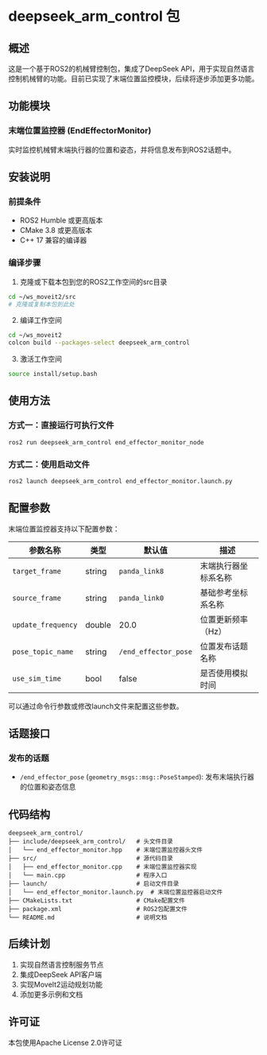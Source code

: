 # deepseek_arm_control 包

## 概述

这是一个基于ROS2的机械臂控制包，集成了DeepSeek API，用于实现自然语言控制机械臂的功能。目前已实现了末端位置监控模块，后续将逐步添加更多功能。

## 功能模块

### 末端位置监控器 (EndEffectorMonitor)

实时监控机械臂末端执行器的位置和姿态，并将信息发布到ROS2话题中。

## 安装说明

### 前提条件
- ROS2 Humble 或更高版本
- CMake 3.8 或更高版本
- C++ 17 兼容的编译器

### 编译步骤

1. 克隆或下载本包到您的ROS2工作空间的src目录
```bash
cd ~/ws_moveit2/src
# 克隆或复制本包到此处
```

2. 编译工作空间
```bash
cd ~/ws_moveit2
colcon build --packages-select deepseek_arm_control
```

3. 激活工作空间
```bash
source install/setup.bash
```

## 使用方法

### 方式一：直接运行可执行文件

```bash
ros2 run deepseek_arm_control end_effector_monitor_node
```

### 方式二：使用启动文件

```bash
ros2 launch deepseek_arm_control end_effector_monitor.launch.py
```

## 配置参数

末端位置监控器支持以下配置参数：

| 参数名称 | 类型 | 默认值 | 描述 |
|---------|------|-------|------|
| `target_frame` | string | `panda_link8` | 末端执行器坐标系名称 |
| `source_frame` | string | `panda_link0` | 基础参考坐标系名称 |
| `update_frequency` | double | 20.0 | 位置更新频率（Hz） |
| `pose_topic_name` | string | `/end_effector_pose` | 位置发布话题名称 |
| `use_sim_time` | bool | false | 是否使用模拟时间 |

可以通过命令行参数或修改launch文件来配置这些参数。

## 话题接口

### 发布的话题
- `/end_effector_pose` (`geometry_msgs::msg::PoseStamped`): 发布末端执行器的位置和姿态信息

## 代码结构

```
deepseek_arm_control/
├── include/deepseek_arm_control/   # 头文件目录
│   └── end_effector_monitor.hpp    # 末端位置监控器头文件
├── src/                            # 源代码目录
│   ├── end_effector_monitor.cpp    # 末端位置监控器实现
│   └── main.cpp                    # 程序入口
├── launch/                         # 启动文件目录
│   └── end_effector_monitor.launch.py  # 末端位置监控器启动文件
├── CMakeLists.txt                  # CMake配置文件
├── package.xml                     # ROS2包配置文件
└── README.md                       # 说明文档
```

## 后续计划

1. 实现自然语言控制服务节点
2. 集成DeepSeek API客户端
3. 实现MoveIt2运动规划功能
4. 添加更多示例和文档

## 许可证

本包使用Apache License 2.0许可证
